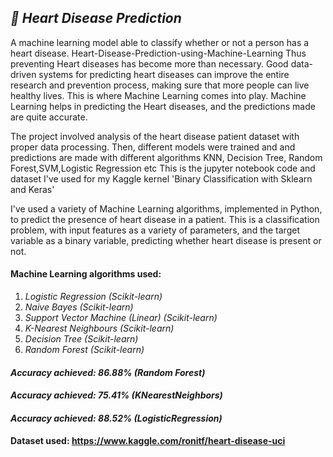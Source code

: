 ## **_💓 Heart Disease Prediction_**

A machine learning model able to classify whether or not a person has a heart disease.
Heart-Disease-Prediction-using-Machine-Learning
Thus preventing Heart diseases has become more than necessary. Good data-driven systems for predicting heart diseases can improve the entire research and prevention process, making sure that more people can live healthy lives. This is where Machine Learning comes into play. Machine Learning helps in predicting the Heart diseases, and the predictions made are quite accurate.

The project involved analysis of the heart disease patient dataset with proper data processing. Then, different models were trained and and predictions are made with different algorithms KNN, Decision Tree, Random Forest,SVM,Logistic Regression etc This is the jupyter notebook code and dataset I've used for my Kaggle kernel 'Binary Classification with Sklearn and Keras'

I've used a variety of Machine Learning algorithms, implemented in Python, to predict the presence of heart disease in a patient. This is a classification problem, with input features as a variety of parameters, and the target variable as a binary variable, predicting whether heart disease is present or not.

#### Machine Learning algorithms used:

1. _Logistic Regression (Scikit-learn)_
2. _Naive Bayes (Scikit-learn)_
3. _Support Vector Machine (Linear) (Scikit-learn)_
4. _K-Nearest Neighbours (Scikit-learn)_
5. _Decision Tree (Scikit-learn)_
6. _Random Forest (Scikit-learn)_

#### _Accuracy achieved: 86.88% (Random Forest)_

#### _Accuracy achieved: 75.41% (KNearestNeighbors)_

#### _Accuracy achieved: 88.52% (LogisticRegression)_

#### Dataset used: https://www.kaggle.com/ronitf/heart-disease-uci
